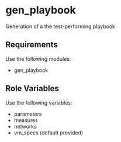 gen_playbook
=========

Generation of a the test-performing playbook

Requirements
------------

Use the following modules:
- gen_playbook

Role Variables
--------------

Use the following variables:
- parameters
- measures
- networks
- vm_specs (default provided)
